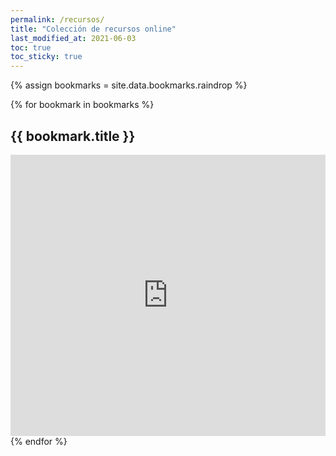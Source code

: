 ```yaml
---
permalink: /recursos/
title: "Colección de recursos online"
last_modified_at: 2021-06-03
toc: true
toc_sticky: true
---
```


{% assign bookmarks = site.data.bookmarks.raindrop %}

{% for bookmark in bookmarks %}
## {{ bookmark.title }}
<iframe style="border: 0; width: 100%; height: 450px;" allowfullscreen frameborder="0" src="https://raindrop.io/tovarlogic/{{ bookmark.id }}/embed"></iframe>
{% endfor %}